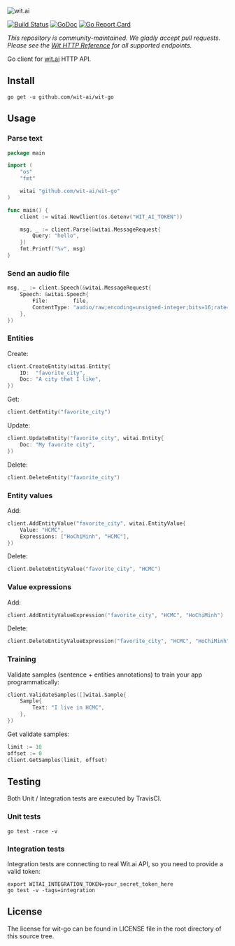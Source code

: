 ![wit.ai](https://s3.amazonaws.com/pliutau.com/wit.png)

[![Build Status](https://travis-ci.org/wit-ai/wit-go.svg?branch=master)](https://travis-ci.org/wit-ai/wit-go) [![GoDoc](https://godoc.org/github.com/wit-ai/wit-go?status.svg)](https://godoc.org/github.com/wit-ai/wit-go) [![Go Report Card](https://goreportcard.com/badge/github.com/wit-ai/wit-go)](https://goreportcard.com/report/github.com/wit-ai/wit-go)

*This repository is community-maintained. We gladly accept pull requests. Please see the [Wit HTTP Reference](https://wit.ai/docs/http/latest) for all supported endpoints.*

Go client for [wit.ai](https://wit.ai/) HTTP API.

## Install

```
go get -u github.com/wit-ai/wit-go
```

## Usage

### Parse text

```go
package main

import (
	"os"
	"fmt"

	witai "github.com/wit-ai/wit-go"
)

func main() {
	client := witai.NewClient(os.Getenv("WIT_AI_TOKEN"))

	msg, _ := client.Parse(&witai.MessageRequest{
		Query: "hello",
	})
	fmt.Printf("%v", msg)
}
```

### Send an audio file

```go
msg, _ := client.Speech(&witai.MessageRequest{
	Speech: &witai.Speech{
		File:        file,
		ContentType: "audio/raw;encoding=unsigned-integer;bits=16;rate=16k;endian=little",
	},
})
```

### Entities

Create:
```go
client.CreateEntity(witai.Entity{
	ID:  "favorite_city",
	Doc: "A city that I like",
})
```

Get:
```go
client.GetEntity("favorite_city")
```

Update:
```go
client.UpdateEntity("favorite_city", witai.Entity{
	Doc: "My favorite city",
})
```

Delete:
```go
client.DeleteEntity("favorite_city")
```

### Entity values

Add:
```go
client.AddEntityValue("favorite_city", witai.EntityValue{
	Value: "HCMC",
	Expressions: ["HoChiMinh", "HCMC"],
})
```

Delete:
```go
client.DeleteEntityValue("favorite_city", "HCMC")
```

### Value expressions

Add:
```go
client.AddEntityValueExpression("favorite_city", "HCMC", "HoChiMinh")
```

Delete:
```go
client.DeleteEntityValueExpression("favorite_city", "HCMC", "HoChiMinh")
```

### Training

Validate samples (sentence + entities annotations) to train your app programmatically:
```go
client.ValidateSamples([]witai.Sample{
	Sample{
		Text: "I live in HCMC",
	},
})
```

Get validate samples:
```go
limit := 10
offset := 0
client.GetSamples(limit, offset)
```

## Testing

Both Unit / Integration tests are executed by TravisCI.

### Unit tests

```
go test -race -v
```

### Integration tests

Integration tests are connecting to real Wit.ai API, so you need to provide a valid token:

```
export WITAI_INTEGRATION_TOKEN=your_secret_token_here
go test -v -tags=integration
```


## License

The license for wit-go can be found in LICENSE file in the root directory of this source tree.
